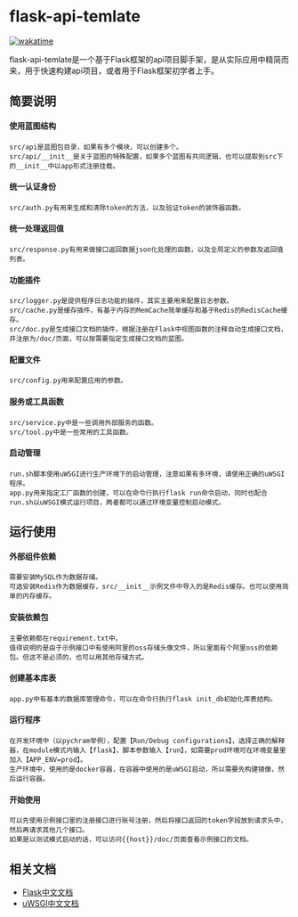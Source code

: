 # flask-api-temlate
[![wakatime](https://wakatime.com/badge/user/b935ab8b-aa4b-4ff5-97d7-3cc32b8296c7/project/baf572e5-57aa-4daa-a988-d0d4d5580838.svg)](https://wakatime.com/badge/user/b935ab8b-aa4b-4ff5-97d7-3cc32b8296c7/project/baf572e5-57aa-4daa-a988-d0d4d5580838)

flask-api-temlate是一个基于Flask框架的api项目脚手架，是从实际应用中精简而来，用于快速构建api项目，或者用于Flask框架初学者上手。


## 简要说明
#### 使用蓝图结构
    src/api是蓝图包目录，如果有多个模块，可以创建多个。
    src/api/__init__是关于蓝图的特殊配置，如果多个蓝图有共同逻辑，也可以提取到src下的__init__中以app形式注册挂载。

#### 统一认证身份
    src/auth.py有用来生成和清除token的方法，以及验证token的装饰器函数。

#### 统一处理返回值
    src/response.py有用来做接口返回数据json化处理的函数，以及全局定义的参数及返回值列表。

#### 功能插件
    src/logger.py是提供程序日志功能的插件，其实主要用来配置日志参数。
    src/cache.py是缓存插件，有基于内存的MemCache简单缓存和基于Redis的RedisCache缓存。
    src/doc.py是生成接口文档的插件，根据注册在Flask中视图函数的注释自动生成接口文档，并注册为/doc/页面，可以按需要指定生成接口文档的蓝图。

#### 配置文件
    src/config.py用来配置应用的参数。

#### 服务或工具函数
    src/service.py中是一些调用外部服务的函数。
    src/tool.py中是一些常用的工具函数。

#### 启动管理
    run.sh脚本使用uWSGI进行生产环境下的启动管理，注意如果有多环境，请使用正确的uWSGI程序。
    app.py用来指定工厂函数的创建，可以在命令行执行flask run命令启动，同时也配合run.sh以uWSGI模式运行项目，两者都可以通过环境变量控制启动模式。


## 运行使用
#### 外部组件依赖
    需要安装MySQL作为数据存储。
    可选安装Redis作为数据缓存，src/__init__示例文件中导入的是Redis缓存。也可以使用简单的内存缓存。

#### 安装依赖包
    主要依赖都在requirement.txt中。
    值得说明的是由于示例接口中有使用阿里的oss存储头像文件，所以里面有个阿里oss的依赖包。但这不是必须的，也可以用其他存储方式。

#### 创建基本库表
    app.py中有基本的数据库管理命令，可以在命令行执行flask init_db初始化库表结构。

#### 运行程序
    在开发环境中（以pychram举例），配置【Run/Debug configurations】，选择正确的解释器，在module模式内输入【flask】，脚本参数输入【run】，如需要prod环境可在环境变量里加入【APP_ENV=prod】。
    生产环境中，使用的是docker容器，在容器中使用的是uWSGI启动，所以需要先构建镜像，然后运行容器。

#### 开始使用
    可以先使用示例接口里的注册接口进行账号注册，然后将接口返回的token字段放到请求头中，然后再请求其他几个接口。
    如果是以测试模式启动的话，可以访问{{host}}/doc/页面查看示例接口的文档。

## 相关文档
- [Flask中文文档](https://dormousehole.readthedocs.io/en/latest/)
- [uWSGI中文文档](https://uwsgi-docs-zh.readthedocs.io/zh_CN/latest/index.html)
